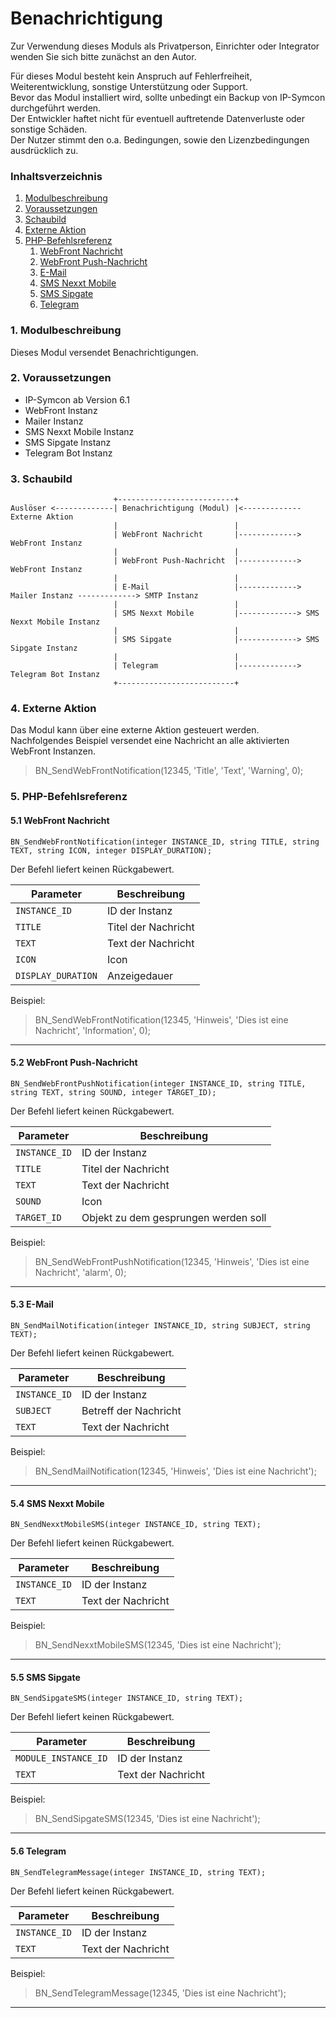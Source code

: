 # Benachrichtigung

Zur Verwendung dieses Moduls als Privatperson, Einrichter oder Integrator wenden Sie sich bitte zunächst an den Autor.

Für dieses Modul besteht kein Anspruch auf Fehlerfreiheit, Weiterentwicklung, sonstige Unterstützung oder Support.  
Bevor das Modul installiert wird, sollte unbedingt ein Backup von IP-Symcon durchgeführt werden.  
Der Entwickler haftet nicht für eventuell auftretende Datenverluste oder sonstige Schäden.  
Der Nutzer stimmt den o.a. Bedingungen, sowie den Lizenzbedingungen ausdrücklich zu.

### Inhaltsverzeichnis

1. [Modulbeschreibung](#1-modulbeschreibung)
2. [Voraussetzungen](#2-voraussetzungen)
3. [Schaubild](#3-schaubild)
4. [Externe Aktion](#4-externe-aktion)
5. [PHP-Befehlsreferenz](#5-php-befehlsreferenz)
   1. [WebFront Nachricht](#51-webfront-nachricht)
   2. [WebFront Push-Nachricht](#52-webfront-push-nachricht)
   3. [E-Mail](#53-e-mail)
   4. [SMS Nexxt Mobile](#54-sms-nexxt-mobile)
   5. [SMS Sipgate](#55-sms-sipgate)
   6. [Telegram](#56-telegram)

### 1. Modulbeschreibung

Dieses Modul versendet Benachrichtigungen.

### 2. Voraussetzungen

- IP-Symcon ab Version 6.1
- WebFront Instanz
- Mailer Instanz
- SMS Nexxt Mobile Instanz
- SMS Sipgate Instanz
- Telegram Bot Instanz

### 3. Schaubild

```
                       +--------------------------+
Auslöser <-------------| Benachrichtigung (Modul) |<------------- Externe Aktion
                       |                          |
                       | WebFront Nachricht       |-------------> WebFront Instanz
                       |                          |
                       | WebFront Push-Nachricht  |-------------> WebFront Instanz
                       |                          |
                       | E-Mail                   |-------------> Mailer Instanz -------------> SMTP Instanz
                       |                          |
                       | SMS Nexxt Mobile         |-------------> SMS Nexxt Mobile Instanz
                       |                          |
                       | SMS Sipgate              |-------------> SMS Sipgate Instanz
                       |                          |
                       | Telegram                 |-------------> Telegram Bot Instanz
                       +--------------------------+             
```

### 4. Externe Aktion

Das Modul kann über eine externe Aktion gesteuert werden.  
Nachfolgendes Beispiel versendet eine Nachricht an alle aktivierten WebFront Instanzen.
> BN_SendWebFrontNotification(12345, 'Title', 'Text', 'Warning', 0);

### 5. PHP-Befehlsreferenz

#### 5.1 WebFront Nachricht

```
BN_SendWebFrontNotification(integer INSTANCE_ID, string TITLE, string TEXT, string ICON, integer DISPLAY_DURATION);
```

Der Befehl liefert keinen Rückgabewert.

| Parameter          | Beschreibung        |
|--------------------|---------------------|
| `INSTANCE_ID`      | ID der Instanz      |
| `TITLE`            | Titel der Nachricht |
| `TEXT`             | Text der Nachricht  |
| `ICON`             | Icon                |
| `DISPLAY_DURATION` | Anzeigedauer        |

Beispiel:  
> BN_SendWebFrontNotification(12345, 'Hinweis', 'Dies ist eine Nachricht', 'Information', 0);  

---

#### 5.2 WebFront Push-Nachricht

```
BN_SendWebFrontPushNotification(integer INSTANCE_ID, string TITLE, string TEXT, string SOUND, integer TARGET_ID);
```

Der Befehl liefert keinen Rückgabewert.

| Parameter     | Beschreibung                         |
|---------------|--------------------------------------|
| `INSTANCE_ID` | ID der Instanz                       |
| `TITLE`       | Titel der Nachricht                  |
| `TEXT`        | Text der Nachricht                   |
| `SOUND`       | Icon                                 |
| `TARGET_ID`   | Objekt zu dem gesprungen werden soll |

Beispiel:
> BN_SendWebFrontPushNotification(12345, 'Hinweis', 'Dies ist eine Nachricht', 'alarm', 0);

---

#### 5.3 E-Mail

```
BN_SendMailNotification(integer INSTANCE_ID, string SUBJECT, string TEXT);
```

Der Befehl liefert keinen Rückgabewert.

| Parameter     | Beschreibung            |
|---------------|-------------------------|
| `INSTANCE_ID` | ID der Instanz          |
| `SUBJECT`     | Betreff der Nachricht   |
| `TEXT`        | Text der Nachricht      |


Beispiel:
> BN_SendMailNotification(12345, 'Hinweis', 'Dies ist eine Nachricht');

---

#### 5.4 SMS Nexxt Mobile

```
BN_SendNexxtMobileSMS(integer INSTANCE_ID, string TEXT);
```

Der Befehl liefert keinen Rückgabewert.

| Parameter     | Beschreibung            |
|---------------|-------------------------|
| `INSTANCE_ID` | ID der Instanz          |
| `TEXT`        | Text der Nachricht      |


Beispiel:
> BN_SendNexxtMobileSMS(12345, 'Dies ist eine Nachricht');

---

#### 5.5 SMS Sipgate

```
BN_SendSipgateSMS(integer INSTANCE_ID, string TEXT);
```

Der Befehl liefert keinen Rückgabewert.

| Parameter            | Beschreibung            |
|----------------------|-------------------------|
| `MODULE_INSTANCE_ID` | ID der Instanz          |
| `TEXT`               | Text der Nachricht      |


Beispiel:
> BN_SendSipgateSMS(12345, 'Dies ist eine Nachricht');

---

#### 5.6 Telegram

```
BN_SendTelegramMessage(integer INSTANCE_ID, string TEXT);
```

Der Befehl liefert keinen Rückgabewert.

| Parameter     | Beschreibung            |
|---------------|-------------------------|
| `INSTANCE_ID` | ID der Instanz          |
| `TEXT`        | Text der Nachricht      |


Beispiel:
> BN_SendTelegramMessage(12345, 'Dies ist eine Nachricht');

---


